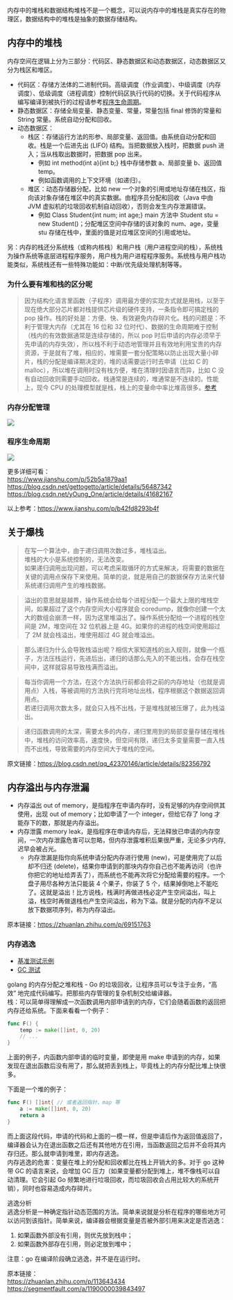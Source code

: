 内存中的堆栈和数据结构堆栈不是一个概念，可以说内存中的堆栈是真实存在的物理区，数据结构中的堆栈是抽象的数据存储结构。  
  
## 内存中的堆栈
内存空间在逻辑上分为三部分：代码区、静态数据区和动态数据区，动态数据区又分为栈区和堆区。  
  
* 代码区：存储方法体的二进制代码。高级调度（作业调度）、中级调度（内存调度）、低级调度（进程调度）控制代码区执行代码的切换。关于代码程序从编写编译到被执行的过程请参考[程序生命周期](./内存与程序.md#程序生命周期)。
* 静态数据区：存储全局变量、静态变量、常量，常量包括 final 修饰的常量和 String 常量。系统自动分配和回收。
* 动态数据区：
  * 栈区：存储运行方法的形参、局部变量、返回值。由系统自动分配和回收。栈是一个后进先出 (LIFO) 结构。当把数据放入栈时，把数据 push 进入；当从栈取出数据时，把数据 pop 出来。
      * 例如 int method(int a){int b;} 栈中存储参数 a、局部变量 b、返回值 temp。
      * 例如函数调用的上下文环境（如递归）。
  * 堆区：动态存储器分配，比如 new 一个对象的引用或地址存储在栈区，指向该对象存储在堆区中的真实数据。由程序员分配和回收（Java 中由 JVM 虚拟机的垃圾回收机制自动回收），否则会发生内存泄漏错误。
      * 例如 Class Student{int num; int age;} main 方法中 Student stu = new Student()；分配堆区空间中存储的该对象的 num、age，变量 stu 存储在栈中，里面的值是对应堆区空间的引用或地址。  
  
另：内存的栈还分系统栈（或称内核栈）和用户栈（用户进程空间的栈），系统栈为操作系统等底层进程程序服务，用户栈为用户进程程序服务。系统栈与用户栈功能类似，系统栈还有一些特殊功能如：中断/优先级处理机制等等。  
  
### 为什么要有堆和栈的区分呢
> 因为结构化语言里函数（子程序）调用最方便的实现方式就是用栈，以至于现在绝大部分芯片都对栈提供芯片级的硬件支持，一条指令即可搞定栈的 pop 操作。栈的好处是：方便、快、有效避免内存碎片化。栈的问题是：不利于管理大内存（尤其在 16 位和 32 位时代）、数据的生命周期难于控制（栈内的有效数据通常是连续存储的，所以 pop 时后申请的内存必须早于先申请的内存失效），所以栈不利于动态地管理并且有效地利用宝贵的内存资源，于是就有了堆，相应的，堆需要一套分配策略以防止出现大量小碎片，栈的分配是编译期决定的，堆的话需要运行时去申请（比如 C 的 malloc），所以堆在调用时没有栈方便，堆在清理时因语言而异，比如 C 没有自动回收则需要手动回收。栈通常是连续的，堆通常是不连续的。性能上，现今 CPU 的处理模型就是栈，栈上的变量命中率比堆高很多。[参考](https://www.zhihu.com/question/49927441)  
  
### 内存分配管理
![](./内存分配管理.jpg)  
  
### 程序生命周期
![](./程序生命周期.jpg)  
  
更多详细可看：  
https://www.jianshu.com/p/52b5a1879aa1  
https://blog.csdn.net/gettogetto/article/details/56487342  
https://blog.csdn.net/yOung_One/article/details/41682167  
  
以上参考：https://www.jianshu.com/p/b42fd8293b4f  
  
## 关于爆栈
> 在写一个算法中，由于递归调用次数过多，堆栈溢出。  
> 堆栈的大小是系统控制的，无法改变。  
> 如果递归调用出现问题，可以考虑采取循环的方式来解决，将需要的数据在关键的调用点保存下来使用。简单的说，就是用自己的数据保存方法来代替系统递归调用产生的堆栈数据。  

> 溢出的意思就是越界，操作系统会给每个进程分配一个最大上限的堆栈空间，如果超过了这个内存空间大小程序就会 coredump，就像你创建一个太大的数组会崩溃一样，因为这里堆溢出了。操作系统分配给一个进程的栈空间是 2M，堆空间在 32 位机器上是 4G。如果你的进程的栈空间使用超过了 2M 就会栈溢出，堆使用超过 4G 就会堆溢出。  

> 那么递归为什么会导致栈溢出呢？相信大家知道栈的出入规则，就像一个瓶子，方法压栈运行，先进后出，递归的话那么先入的不能出栈，会存在栈空间中，这样就容易导致栈满而溢出。  

> 每当你调用一个方法，在这个方法执行前都会将之前的内存地址（也就是调用点）入栈，等被调用的方法执行完将地址出栈，程序根据这个数据返回调用点。  
> 若递归调用次数太多，就会只入栈不出栈，于是堆栈就被压爆了，此为栈溢出。  

> 递归函数调用的太深，需要太多的内存，递归里用到的局部变量存储在堆栈中，堆栈的访问效率高，速度快，但空间有限，递归太多变量需要一直入栈而不出栈，导致需要的内存空间大于堆栈的空间。  

原文链接：https://blog.csdn.net/qq_42370146/article/details/82356792  

## 内存溢出与内存泄漏
* 内存溢出 out of memory，是指程序在申请内存时，没有足够的内存空间供其使用，出现 out of memory；比如申请了一个 integer，但给它存了 long 才能存下的数，那就是内存溢出。
* 内存泄露 memory leak，是指程序在申请内存后，无法释放已申请的内存空间，一次内存泄露危害可以忽略，但内存泄露堆积后果很严重，无论多少内存,迟早会被占光。
  * 内存泄漏是指你向系统申请分配内存进行使用 (new)，可是使用完了以后却不归还 (delete)，结果你申请到的那块内存你自己也不能再访问（也许你把它的地址给弄丢了），而系统也不能再次将它分配给需要的程序。一个盘子用尽各种方法只能装 4 个果子，你装了 5 个，结果掉倒地上不能吃了。这就是溢出！比方说栈，栈满时再做进栈必定产生空间溢出，叫上溢，栈空时再做退栈也产生空间溢出，称为下溢。就是分配的内存不足以放下数据项序列，称为内存溢出。

原本链接：https://zhuanlan.zhihu.com/p/69151763  
  
### 内存逃逸
* [基准测试示例](./mem_escape_benchmark_test.go)
* [GC 测试](./mem_escape.go)

golang 的内存分配之堆和栈 - Go 的垃圾回收，让程序员可以专注于业务，“高效” 地完成代码编写。把那些内存管理的复杂机制交给编译器。  
栈：可以简单得理解成一次函数调用内部申请到的内存，它们会随着函数的返回把内存还给系统。下面来看看一个例子：  
```go
func F() {
	temp := make([]int, 0, 20)
	// ...
}
```  
上面的例子，内函数内部申请的临时变量，即使是用 make 申请到的内存，如果发现在退出函数后没有用了，那么就把丢到栈上，毕竟栈上的内存分配比堆上快很多。  

下面是一个堆的例子：  
```go
func F() []int{ // 或者返回指针、map 等
	a := make([]int, 0, 20)
	return a
}
```  
而上面这段代码，申请的代码和上面的一模一样，但是申请后作为返回值返回了，编译器会认为在退出函数之后还有其他地方在引用，当函数返回之后并不会将其内存归还。那么就申请到堆里，即内存逃逸。  
内存逃逸的危害：变量在堆上的分配和回收都比在栈上开销大的多。对于 go 这种带 GC 的语言来说，会增加 GC 压力（如果变量都分配到堆上，堆不像栈可以自动清理。它会引起 Go 频繁地进行垃圾回收，而垃圾回收会占用比较大的系统开销），同时也容易造成内存碎片。  

逃逸分析  
逃逸分析是一种确定指针动态范围的方法。简单来说就是分析在程序的哪些地方可以访问到该指针。简单来说，编译器会根据变量是否被外部引用来决定是否逃逸：  
1. 如果函数外部没有引用，则优先放到栈中；
2. 如果函数外部存在引用，则必定放到堆中；

注意：go 在编译阶段确立逃逸，并不是在运行时。  

原本链接：  
https://zhuanlan.zhihu.com/p/113643434  
https://segmentfault.com/a/1190000039843497  
